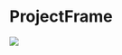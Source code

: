 # ProjectFrame


![](http://images.braisedpanda.club/1c34660a6917f03b1249f8a1923d36ef-2019-12-30%2015:37:20)
